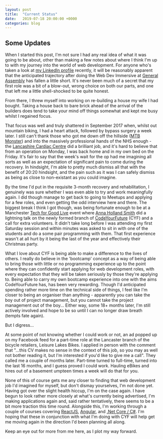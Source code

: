```yaml
---
layout: post
title:  "Current Status"
date:   2019-07-18 20:00:00 +0000
categories: blog
---
```

## Some Updates

When I started this post, I'm not sure I had any real idea of what it was going to be about, other than making a few notes about where I think I'm up to with my journey into the world of web development. For anyone who's taken a look at [my LinkedIn profile](https://www.linkedin.com/in/christopherallanperry/) recently, it will be reasonably apparent that the anticipated trajectory after doing the Web Dev Immersive at [General Assembly](https://generalassemb.ly/) has fallen a little short. It's never been much of a secret that my first role was a bit of a blow-out, wrong choice on both our parts, and one that left me a little shell-shocked to be quite honest.

From there, I threw myself into working on re-building a house my wife I had bought. Taking a house back to bare brick ahead of the arrival of the builders does tend to take your mind off things somewhat and kept me busy whilst I regained focus.

That focus was well and truly shattered in September 2017 when, whilst out mountain biking, I had a heart attack, followed by bypass surgery a week later. I still can't thank those who got me down off the hillside ([MTB Monster](https://www.mtbmonster.com/)) and into the massively professional hands of the NHS enough - the [Lancashire Cardiac Centre](http://www.lancashirecardiaccentre.nhs.uk/) did a brilliant job, and it's hard to believe that from an operation on Monday, I was back home and in my own bed on the Friday. It's fair to say that the week's wait for the op had me imagining all sorts as well as an expectation of significant pain to come during the recovery. In hindsight, I'm able to pretty much dismiss all that with the benefit of 20:20 hindsight, and the pain such as it was I can safely dismiss as being as close to non-existant as you could imagine.

By the time I'd put in the requisite 3-month recovery and rehabilitation, I genuinely was sure whether I was even able to try and work meaningfully again. I did though manage to get back to going to Meetups and applying for a few roles, and even getting the odd interview here and there. The biggest break I think I got though, was being fortunate enough to be at a Manchester [Tech for Good Live](https://www.meetup.com/Tech-for-Good-Live/) event where [Anna Holland Smith](https://twitter.com/A_HollandSmith) did a lightning talk on the newly formed branch of [CodeYourFuture](https://codeyourfuture.io/) (CYF) and a call for extra volunteers. It didn't take long before I was attending my first Saturday session and within minutes was asked to sit in with one of the students and do a some pair programming with them. That first experience wasn't at all hurt by it being the last of the year and effectively their Christmas party.

What I love about CYF is being able to make a difference to the lives of others. I really do believe in the 'bootcamp' concept as a way of being able to bring those with little or no programming experience up to the point where they can confidently start applying for web development roles, with every expectation that they will be taken seriously by those they're applying to. Being able to carry my own bootcamp experience into one with the aims CodeYourFuture has, has been very rewarding. Though I'd anticipated spending rather more time on the technical side of things, I feel like I'm closer to being an organiser than anything - apparently you can take the boy out of project management, but you cannot take the project management out of the boy... Either way, some 18+ months later, I'm still actively involved and hope to be so until I can no longer draw breath (tempts fate again).

But I digress...

At some point of not knowing whether I could work or not, an ad popped up on my Facebook feed for a part-time role at the Lancaster branch of the bicycle retailers, Leisure Lakes Bikes. I applied in person with the comment that "...this CV makes no sense in the context of this job, so you may as well not bother reading it, but I'm interested if you'd like to give me a call". They called me a couple of months later. Part-time turned to full-time, turned into the last 16 months, and I guess proved I could work. Hauling eBikes and hires out of a basement umpteen times a week will do that for you.

None of this of course gets me any closer to finding that web development job I'd imagined for myself, but don't dismay yourselves, I'm not done yet. Having got over the slight health hiccup, I'm on the case again. I have begun to look rather more closely at what's currently being advertised, I'm making applications again and, said rather tentatively, there seems to be a bit more traction this time round. Alongside this, I'm working through a couple of courses covering [ReactJS](https://reactjs.org/), [Angular](https://angular.io/), and [.Net Core / C#](https://docs.microsoft.com/en-gb/dotnet/csharp/). I'm hoping that these in conjunction with what I'm doing with CYF will help get me moving again in the direction I'd been planning all along.

Keep an eye out for more from me here, as I plot my way forward.